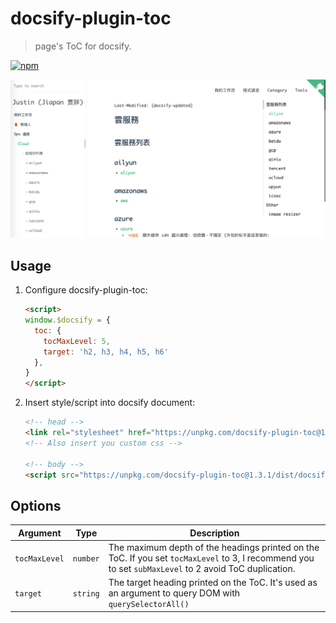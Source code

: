 # docsify-plugin-toc

> page's ToC for docsify.

[![npm](https://img.shields.io/npm/v/docsify-plugin-toc.svg?style=flat-square)](https://www.npmjs.com/package/docsify-plugin-toc)

[![homepage](./snapshot.png)](https://blog.jiapan.tw "Justin (Jiapan 賈胖) 的 Blog")

## Usage

1. Configure docsify-plugin-toc:

    ```html
    <script>
    window.$docsify = {
      toc: {
        tocMaxLevel: 5,
        target: 'h2, h3, h4, h5, h6'
      },
    }
    </script>
    ```

2. Insert style/script into docsify document:

    ```html
    <!-- head -->
    <link rel="stylesheet" href="https://unpkg.com/docsify-plugin-toc@1.3.1/dist/light.css">
    <!-- Also insert you custom css -->

    <!-- body -->
    <script src="https://unpkg.com/docsify-plugin-toc@1.3.1/dist/docsify-plugin-toc.min.js"></script>
    ```

## Options

| Argument | Type | Description |
| --- | --- | --- |
| `tocMaxLevel` | `number` | The maximum depth of the headings printed on the ToC. If you set `tocMaxLevel` to 3, I recommend you to set `subMaxLevel` to 2 avoid ToC duplication. |
| `target` | `string` | The target heading printed on the ToC. It's used as an argument to query DOM with `querySelectorAll()` |
